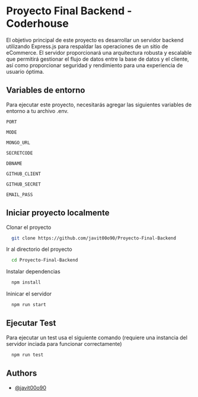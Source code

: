
# Proyecto Final Backend - Coderhouse

El objetivo principal de este proyecto es desarrollar un servidor backend utilizando Express.js para respaldar las operaciones de un sitio de eCommerce. El servidor proporcionará una arquitectura robusta y escalable que permitirá gestionar el flujo de datos entre la base de datos y el cliente, así como proporcionar seguridad y rendimiento para una experiencia de usuario óptima.

## Variables de entorno

Para ejecutar este proyecto, necesitarás agregar las siguientes variables de entorno a tu archivo .env.

`PORT`

`MODE`

`MONGO_URL`

`SECRETCODE`

`DBNAME`

`GITHUB_CLIENT`

`GITHUB_SECRET`

`EMAIL_PASS`
## Iniciar proyecto localmente

Clonar el proyecto

```bash
  git clone https://github.com/javit00o90/Proyecto-Final-Backend
```

Ir al directorio del proyecto

```bash
  cd Proyecto-Final-Backend
```

Instalar dependencias

```bash
  npm install
```

Ininicar el servidor

```bash
  npm run start
```


## Ejecutar Test

Para ejecutar un test usa el siguiente comando (requiere una instancia del servidor inciada para funcionar correctamente)

```bash
  npm run test
```


## Authors

- [@javit00o90](https://github.com/javit00o90)

